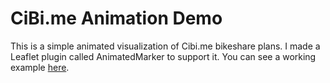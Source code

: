 # CiBi.me Animation Demo #
This is a simple animated visualization of Cibi.me bikeshare plans. I made a Leaflet plugin called AnimatedMarker to support it. You can see a working example [here](http://openplans.s3.amazonaws.com/cibi_animation/index.html).